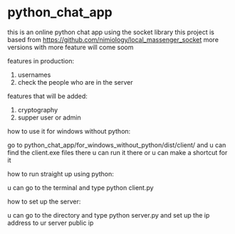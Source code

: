# python_chat_app

this is an online python chat app using the socket library
this project is based from https://github.com/nimiology/local_massenger_socket
more versions with more feature will come soom

features in production:
1. usernames
2. check the people who are in the server

features that will be added:
1. cryptography
2. supper user or admin

how to use it for windows without python:

go to python_chat_app/for_windows_without_python/dist/client/ and u can find the client.exe files there
u can run it there or u can make a shortcut for it

how to run straight up using python:

u can go to the terminal and type python client.py

how to set up the server:

u can go to the directory and type python server.py and set up the ip address to ur server public ip
